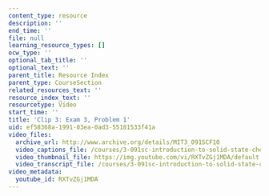 ```yaml
---
content_type: resource
description: ''
end_time: ''
file: null
learning_resource_types: []
ocw_type: ''
optional_tab_title: ''
optional_text: ''
parent_title: Resource Index
parent_type: CourseSection
related_resources_text: ''
resource_index_text: ''
resourcetype: Video
start_time: ''
title: 'Clip 3: Exam 3, Problem 1'
uid: ef58368a-1991-03ea-0ad3-55181533f41a
video_files:
  archive_url: http://www.archive.org/details/MIT3_091SCF10
  video_captions_file: /courses/3-091sc-introduction-to-solid-state-chemistry-fall-2010/53812155bb06572e984fc3721e944ce4_RXTvZGj1MDA.vtt
  video_thumbnail_file: https://img.youtube.com/vi/RXTvZGj1MDA/default.jpg
  video_transcript_file: /courses/3-091sc-introduction-to-solid-state-chemistry-fall-2010/d931e1561dc617ed8e4a8bacdf222e87_RXTvZGj1MDA.pdf
video_metadata:
  youtube_id: RXTvZGj1MDA
---
```

